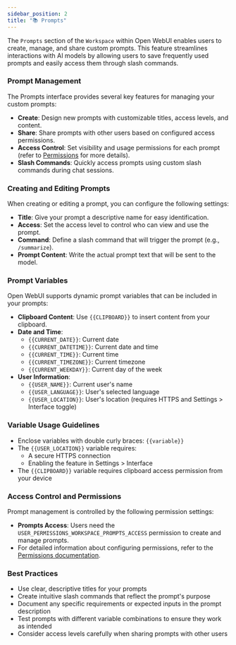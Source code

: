 ```yaml
---
sidebar_position: 2
title: "📚 Prompts"
---
```


The `Prompts` section of the `Workspace` within Open WebUI enables users to create, manage, and share custom prompts. This feature streamlines interactions with AI models by allowing users to save frequently used prompts and easily access them through slash commands.

### Prompt Management

The Prompts interface provides several key features for managing your custom prompts:

* **Create**: Design new prompts with customizable titles, access levels, and content.
* **Share**: Share prompts with other users based on configured access permissions.
* **Access Control**: Set visibility and usage permissions for each prompt (refer to [Permissions](./permissions.md) for more details).
* **Slash Commands**: Quickly access prompts using custom slash commands during chat sessions.

### Creating and Editing Prompts

When creating or editing a prompt, you can configure the following settings:

* **Title**: Give your prompt a descriptive name for easy identification.
* **Access**: Set the access level to control who can view and use the prompt.
* **Command**: Define a slash command that will trigger the prompt (e.g., `/summarize`).
* **Prompt Content**: Write the actual prompt text that will be sent to the model.

### Prompt Variables

Open WebUI supports dynamic prompt variables that can be included in your prompts:

* **Clipboard Content**: Use `{{CLIPBOARD}}` to insert content from your clipboard.
* **Date and Time**:
  * `{{CURRENT_DATE}}`: Current date
  * `{{CURRENT_DATETIME}}`: Current date and time
  * `{{CURRENT_TIME}}`: Current time
  * `{{CURRENT_TIMEZONE}}`: Current timezone
  * `{{CURRENT_WEEKDAY}}`: Current day of the week
* **User Information**:
  * `{{USER_NAME}}`: Current user's name
  * `{{USER_LANGUAGE}}`: User's selected language
  * `{{USER_LOCATION}}`: User's location (requires HTTPS and Settings > Interface toggle)

### Variable Usage Guidelines

* Enclose variables with double curly braces: `{{variable}}`
* The `{{USER_LOCATION}}` variable requires:
  * A secure HTTPS connection
  * Enabling the feature in Settings > Interface
* The `{{CLIPBOARD}}` variable requires clipboard access permission from your device

### Access Control and Permissions

Prompt management is controlled by the following permission settings:

* **Prompts Access**: Users need the `USER_PERMISSIONS_WORKSPACE_PROMPTS_ACCESS` permission to create and manage prompts.
* For detailed information about configuring permissions, refer to the [Permissions documentation](./permissions.md).

### Best Practices

* Use clear, descriptive titles for your prompts
* Create intuitive slash commands that reflect the prompt's purpose
* Document any specific requirements or expected inputs in the prompt description
* Test prompts with different variable combinations to ensure they work as intended
* Consider access levels carefully when sharing prompts with other users
